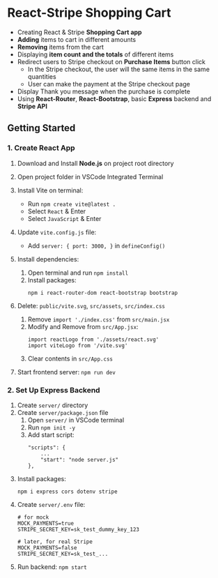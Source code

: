 # React-Stripe Shopping Cart
- Creating React & Stripe **Shopping Cart app**
- **Adding** items to cart in different amounts
- **Removing** items from the cart
- Displaying **item count and the totals** of different items
- Redirect users to Stripe checkout on **Purchase Items** button click
    - In the Stripe checkout, the user will the same items in the same quantities
    - User can make the payment at the Stripe checkout page
- Display Thank you message when the purchase is complete 
- Using **React-Router**, **React-Bootstrap**, basic **Express** backend and **Stripe API**


## Getting Started
### 1. Create React App 
1. Download and Install **Node.js** on project root directory
2. Open project folder in VSCode Integrated Terminal
3. Install Vite on terminal:
    - Run `npm create vite@latest .`
    - Select `React` & Enter
    - Select `JavaScript` & Enter

4. Update `vite.config.js` file:
    - Add `server: { port: 3000, }` in `defineConfig()`

5. Install dependencies:
    1. Open terminal and run `npm install`
    2. Install packages:
        ```
        npm i react-router-dom react-bootstrap bootstrap     
        ```
6. Delete: `public/vite.svg`, `src/assets`, `src/index.css`
    1. Remove `import './index.css'` from `src/main.jsx`
    2. Modify and Remove from `src/App.jsx`:
        ```
        import reactLogo from './assets/react.svg'
        import viteLogo from '/vite.svg'
        ```
    3. Clear contents in `src/App.css`

7. Start frontend server: `npm run dev`

### 2. Set Up Express Backend
1. Create `server/` directory
2. Create `server/package.json` file
    1. Open `server/` in VSCode terminal
    2. Run `npm init -y`
    3. Add start script:
        ```
        "scripts": {
            ...
            "start": "node server.js"
        },
        ```
3. Install packages:
    ```
    npm i express cors dotenv stripe
    ```
4. Create `server/.env` file:
    ```
    # for mock
    MOCK_PAYMENTS=true
    STRIPE_SECRET_KEY=sk_test_dummy_key_123

    # later, for real Stripe
    MOCK_PAYMENTS=false
    STRIPE_SECRET_KEY=sk_test_...
    ```
5. Run backend: `npm start`
